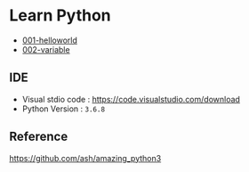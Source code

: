 # Learn Python
  * [001-helloworld](code/001.py)
  * [002-variable](code/002.py)

## IDE
 * Visual stdio code : https://code.visualstudio.com/download
 * Python Version : `3.6.8`
## Reference
https://github.com/ash/amazing_python3  
